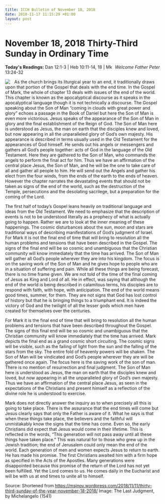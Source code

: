 ```yaml
---
title: ICCH Bulletin of November 18, 2018
date: 2018-11-17 11:15:29 +01:00
layout: post
---
```


# November 18, 2018 Thirty-Third Sunday in Ordinary Time
<span style="float: right"><em>Welcome Father Peter</em></span>
**Today's Readings:** Dan 12:1-3 | Heb 10:11-14, 18 | Mk 13:24-32


<img style="float: left; margin-right: 1em;" src="https://upload.wikimedia.org/wikipedia/commons/8/8e/Michelangelo_-_Fresco_of_the_Last_Judgement.jpg">

As the church brings its liturgical year to an end, it traditionally draws upon that portion of the Gospel that deals with the end time. In the Gospel of Mark, the whole of chapter 13 deals with issues of the end of the world. This chapter is known as the apocalyptical discourse as it speaks in the apocalyptical language though it is not technically a discourse. The Gospel speaking about the Son of Man “coming in clouds with great power and glory” echoes a passage in the Book of Daniel but here the Son of Man is even more victorious. Jesus speaks of the appearance of the Son of Man in glory and the final establishment of the Reign of God. The Son of Man here is understood as Jesus, the man on earth that the disciples knew and loved, but now appearing in all the unparalleled glory of God’s own majesty. His appearance is described in terms usually used in the Old Testament for the appearances of God himself. He sends out his angels or messengers and gathers all God’s people together: acts of God in the language of the Old Testament. Here they are gathered to the Son of Man, who commands the angels to perform the final act for him. Thus we have an affirmation of the central place Jesus, the Son of Man, and he will be the one to take care of all and gather all people to him. He will send out the Angels and gather his elect from the four winds, from the ends of the earth to the ends of heaven. However the chapter narrates the devastating events that should not be taken as signs of the end of the world, such as the destruction of the Temple, persecutions and the desolating sacrilege, but a preparation for the coming of the Lord.

The first half of today’s Gospel leans heavily on traditional language and ideas from the Old Testament. We need to emphasize that the description of events is not to be understood literally as a prophecy of what is actually going to happen. Rather we are to look at the inner meaning of these happenings. The cosmic disturbances about the sun, moon and stars are traditional ways of describing manifestations of God’s judgment of Israel. For Mark it is not the final end of time that will bring to resolution all the human problems and tensions that have been described in the Gospel. The signs of the final end will be so cosmic and unambiguous that the Christian community will know immediately that the time has arrived. The Son of Man will gather all God’s people wherever they are into his kingdom. The focus is on the saving work of the Son of Man and he gives hope to people who are in a situation of suffering and pain. While all these things are being forecast, there is no time frame given. We are not told of the time of the final coming of Jesus as King and Lord of all. He in effect, was saying that although the end of the world is being described in calamitous terms, his disciples are to respond with faith, with hope, with anticipation. The end of the world means good times, summer, for them. They are not signs that God has lost control of history but that he is bringing things to a triumphant end. It is indeed the victory of God and the twilight of all the lesser gods which men have created for themselves over the centuries.

For Mark it is the final end of time that will bring to resolution all the human problems and tensions that have been described throughout the Gospel. The signs of this final end will be so cosmic and unambiguous that the Christian community will know immediately that the time has arrived. Mark depicts the final end as a grand cosmic short circuiting. The cosmic signs will be visible, such as the failing of light from the sun and the falling of the stars from the sky. The entire fold of heavenly powers will be shaken. The Son of Man will be vindicated and God’s people wherever they are will be gathered once again. The focus here is the saving work of the son of man. There is no mention of resurrection and final judgment. The Son of Man here is understood as Jesus, the man on earth that the disciples knew and loved, but now appearing in all the unparalleled glory of God’s own majesty. Thus we have an affirmation of the central place Jesus, as seen in the expectations of the Christians and present himself as a reflection of the divine role he is understood to exercise.

Mark does not directly answer the inquiry as to when precisely all this is going to take place. There is the assurance that the end times will come but Jesus clearly says that only the Father is aware of it. What he says is that when these things take place, the believers and the faithful will unmistakably know the signs that the time has come. Even so, the early Christians did expect that Jesus would come in their lifetime. This is reflected in the words, “This generation will not pass away until all these things have taken place.” This was natural for to those who grew up in the Jewish tradition; the end of Jerusalem could only mean the end of the world. Each generation of men and women expects Jesus to return to earth. He has made his promise. The first Christians awaited him with a firm hope as specified in the Acts of the Apostles. Many generations were disappointed because this promise of the return of the Lord has not yet been fulfilled. Yet the Lord comes to us. He comes daily in the Eucharist and will be with us at end times to unite all to himself.

Source: Shortened from https://msjnov.wordpress.com/2018/11/11/thirty-third-sunday-of-the-year-november-18-2018/
Image: The Last Judgment, by Michelangelo (1541)




